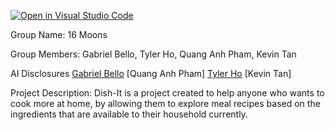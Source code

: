 [![Open in Visual Studio Code](https://classroom.github.com/assets/open-in-vscode-2e0aaae1b6195c2367325f4f02e2d04e9abb55f0b24a779b69b11b9e10269abc.svg)](https://classroom.github.com/online_ide?assignment_repo_id=16381610&assignment_repo_type=AssignmentRepo)

Group Name: 16 Moons

Group Members: Gabriel Bello, Tyler Ho, Quang Anh Pham, Kevin Tan

AI Disclosures
[Gabriel Bello](./docs/M0_AI_Declaration_Gabriel_Bello_301430169.pdf)
[Quang Anh Pham]
[Tyler Ho](./docs/M0_AI_Declaration_Tyler_Ho_30151482.pdf)
[Kevin Tan]

Project Description: Dish-It is a project created to help anyone who wants to cook more at home, by allowing them to explore meal recipes based on the ingredients that are available to their household currently.
